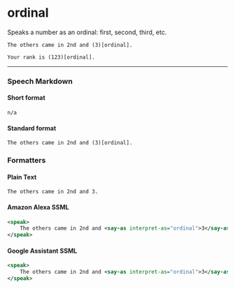 # ordinal

Speaks a number as an ordinal: first, second, third, etc.

```text
The others came in 2nd and (3)[ordinal].

Your rank is (123)[ordinal].
```

---

### Speech Markdown
#### Short format
```text
n/a
```

#### Standard format
```text
The others came in 2nd and (3)[ordinal].
```

### Formatters
#### Plain Text
```text
The others came in 2nd and 3.
```

#### Amazon Alexa SSML
```xml
<speak>
    The others came in 2nd and <say-as interpret-as="ordinal">3</say-as>.
</speak>
```

#### Google Assistant SSML
```xml
<speak>
    The others came in 2nd and <say-as interpret-as="ordinal">3</say-as>.
</speak>
```
